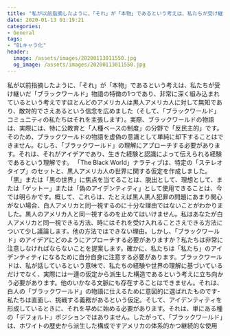 ```yaml
---
title: "私が以前指摘したように、「それ」が「本物」であるという考えは、私たちが受け継いだ「ブラックワールド」物語の特徴の1つであり、非常に深く組み込まれているという考えですほとんどのアメリカ人は黒人アメリカ人に対して無知であり、敵対的でさえあるという信念を広めました（そして、「ブラックワールド」コミュニティの私たちはそれを主張します）。"
date: 2020-01-13 01:19:21
categories:
- General
tags:
- "BLキャラ化"
header:
  image: /assets/images/20200113011550.jpg
  og_image: /assets/images/20200113011550.jpg
---
```


私が以前指摘したように、「それ」が「本物」であるという考えは、私たちが受け継いだ「ブラックワールド」物語の特徴の1つであり、非常に深く組み込まれているという考えですほとんどのアメリカ人は黒人アメリカ人に対して無知であり、敵対的でさえあるという信念を広めました（そして、「ブラックワールド」コミュニティの私たちはそれを主張します）。実際、ブラックワールドの物語は、実際には、特に公教育と「人種ベースの制度」の分野で「反民主的」です。そのため、ブラックワールドの物語を虚偽の意識として単純に却下することはできません。むしろ、「ブラックワールド」の理解にアプローチする必要があります。それは、それがアイデアであり、生きた経験と認識によって伝えられる経験であるという理解です。 「The Black World」ナラティブは、特定の「ステレオタイプ」のセットと、黒人アメリカ人の世界に関する仮定を作成しました。 「黒」または「黒の世界」に焦点を当てることは、脱出として、理想として、または「ゲットー」または「偽のアイデンティティ」として使用できることは、今では明らかです。概して、これらは、たとえば黒人黒人犯罪の問題にあまり関心がない場合、白人アメリカと同一視するのに十分な理由ではないことがわかりました。黒人のアメリカ人と同一視するのを止めてはいけません。私はあなたが白人アメリカと同一視できる方法、時にはそれを受け入れることさえできる方法について少し議論します。他の方法ではできない理由。しかし、「ブラックワールド」のアイデアにどのようにアプローチする必要がありますか？私たちは非常に注意しなければならないことを提案します。確かに、私たちは「私たち」のアイデンティティになるために自分自身に注意する必要があります。ブラックワールドは、私が話しているという意味で、私たちの経験や世界の理解に基づいているだけでなく、実際には一連の仮定から派生した構造であるという考えに立ち向かう必要があります。他のいかなる文脈にも存在することはできません。それは、白人の「ブラックワールド」の物語に仕えるために意図的に選ばれたものです-私たちは直面し、挑戦する義務があるという仮定。そして、アイデンティティを形成しているときに、それを早めに始める必要があります。それは、単にある種の「デフォルト」ポジションではありません。したがって、「ブラックワールド」は、ホワイトの歴史から派生した構成ですアメリカの体系的かつ継続的な使用
